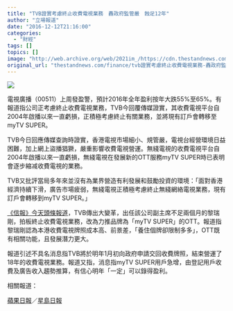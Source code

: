 ```yaml
---
title: "TVB證實考慮終止收費電視業務　轟政府監管嚴　蝕足12年"
author: "立場報道"
date: "2016-12-12T21:16:00"
categories:
  - "財經"
tags: []
topics: []
image: "http://web.archive.org/web/2021im_/https://cdn.thestandnews.com/media/photos/cache/mytv-01_548ln_1200x0.png"
original_url: "thestandnews.com/finance/tvb證實考慮終止收費電視業務-轟政府監管嚴-蝕足12年"
---
```

![](http://web.archive.org/web/2021im_/https://cdn.thestandnews.com/media/photos/cache/mytv-01_548ln_1200x0.png)

電視廣播（00511）上周發盈警，預計2016年全年盈利按年大跌55%至65%。有報道指公司正考慮終止收費電視業務，TVB今回覆傳媒證實，其收費電視平台自2004年啟播以來一直虧損，正積極考慮終止有關業務，並將現有訂戶會轉移至myTV SUPER。

TVB今日回應傳媒查詢時證實，香港電視市場細小、規管嚴，電視台經營環境日益困難，加上網上盜播猖獗，嚴重影響收費電視營運。無綫電視的收費電視平台自2004年啟播以來一直虧損，無綫電視在發展新的OTT服務myTV SUPER時已表明會逐步縮减收費電視的業務。

TVB又批評當局多年來並沒有為業界營造有利發展和鼓勵投資的環境：「面對香港經濟持續下滑，廣告市場疲弱，無綫電視正積極考慮終止無綫網絡電視業務，現有訂戶會轉移到myTV SUPER。」

[《信報》今天頭條報道](../../finance/%E4%BF%A1%E5%A0%B1-%E9%BB%8E%E7%91%9E%E5%89%9B%E6%8B%8D%E6%9D%BF-tvb%E5%B0%87%E4%BA%A4%E9%82%84%E7%89%8C%E7%85%A7%E7%B5%82%E6%AD%A2%E6%94%B6%E8%B2%BB%E9%9B%BB%E8%A6%96%E6%A5%AD%E5%8B%99-%E5%8A%9B%E6%8E%A8-mytv-super/)，TVB傳出大變革，出任該公司副主席不足兩個月的黎瑞剛，拍板終止收費電視業務，改為力推品牌為「myTV SUPER」的OTT。報道指黎瑞剛認為本港收費電視牌照成本高、前景差，「養住個牌卻限制多多」，OTT既有相關功能，且發展潛力更大。

報道引述不具名消息指TVB將於明年1月初向政府申請交回收費牌照，結束營運了18年的收費電視業務。報道又指，消息指myTV SUPER用戶急增，由登記用戶收費及廣告收入趨勢推算，有信心明年「一定」可以錄得盈利。

相關報道：

[蘋果日報](http://web.archive.org/web/20210628093540/http://hkm.appledaily.com/detail.php?guid=56038705&category_guid=7018882&category=instant&issue=20161212)／[星島日報](http://web.archive.org/web/20210628093540/http://std.stheadline.com/instant/articles/detail/292934-%E9%A6%99%E6%B8%AF-TVB%E8%AD%89%E5%AF%A6%E8%80%83%E6%85%AE%E6%94%BE%E6%A3%84%E6%94%B6%E8%B2%BB%E9%9B%BB%E8%A6%96%E6%A5%AD%E5%8B%99+%E8%BD%89%E6%94%BBmyTV+SUPER)